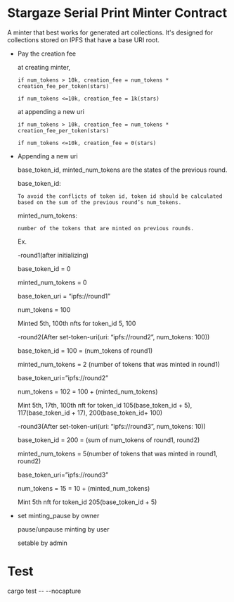 # Stargaze Serial Print Minter Contract

A minter that best works for generated art collections. It's designed for collections stored on IPFS that have a base URI root.

- Pay the creation fee 

  at creating minter, 

      if num_tokens > 10k, creation_fee = num_tokens * creation_fee_per_token(stars)

      if num_tokens <=10k, creation_fee = 1k(stars)

  at appending a new uri

      if num_tokens > 10k, creation_fee = num_tokens * creation_fee_per_token(stars)

      if num_tokens <=10k, creation_fee = 0(stars)

- Appending a new uri 

    base_token_id, minted_num_tokens are the states of the previous round.

    base_token_id:  
    
      To avoid the conflicts of token id, token id should be calculated
      based on the sum of the previous round’s num_tokens.
    
    minted_num_tokens:  
    
      number of the tokens that are minted on previous rounds.
      


    Ex.
    
    -round1(after initializing)
    
    base_token_id = 0
    
    minted_num_tokens = 0

    base_token_uri = “ipfs://round1”
    
    num_tokens = 100
    
    Minted 5th, 100th nfts for token_id 5, 100


    -round2(After set-token-uri(uri: “ipfs://round2”, num_tokens: 100))
    
    base_token_id = 100 = (num_tokens of round1)
    
    minted_num_tokens = 2 (number of tokens that was minted in round1)

    base_token_uri=”ipfs://round2”
    
    num_tokens = 102 = 100 + (minted_num_tokens)
    
    Mint 5th, 17th, 100th nft for token_id 105(base_token_id + 5), 117(base_token_id + 17), 200(base_token_id+ 100)


    -round3(After set-token-uri(uri: “ipfs://round3”, num_tokens: 10))
    
    base_token_id = 200 = (sum of num_tokens of round1, round2)
    
    minted_num_tokens = 5(number of tokens that was minted in round1, round2)


    base_token_uri=”ipfs://round3”
    
    num_tokens = 15 = 10 + (minted_num_tokens)
    
    Mint 5th nft for token_id 205(base_token_id + 5)
    
 - set minting_pause by owner
    
    pause/unpause minting by user

    setable by admin
      
# Test
cargo test -- --nocapture
